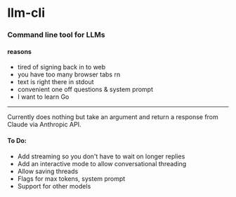 # llm-cli

### Command line tool for LLMs

#### reasons
* tired of signing back in to web
* you have too many browser tabs rn
* text is right there in stdout
* convenient one off questions & system prompt
* I want to learn Go
___
Currently does nothing but take an argument and return a response from Claude via Anthropic API.

#### To Do: 

* Add streaming so you don't have to wait on longer replies
* Add an interactive mode to allow conversational threading
* Allow saving threads
* Flags for max tokens, system prompt
* Support for other models
